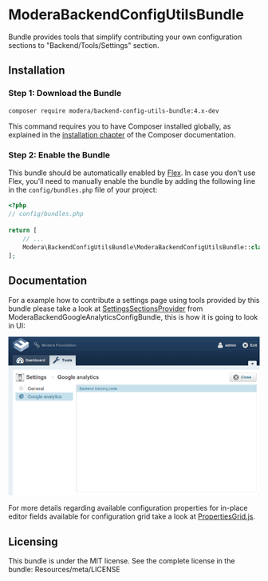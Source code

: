 # ModeraBackendConfigUtilsBundle

Bundle provides tools that simplify contributing your own configuration sections to "Backend/Tools/Settings" section.

## Installation

### Step 1: Download the Bundle

``` bash
composer require modera/backend-config-utils-bundle:4.x-dev
```

This command requires you to have Composer installed globally, as explained
in the [installation chapter](https://getcomposer.org/doc/00-intro.md) of the Composer documentation.

### Step 2: Enable the Bundle

This bundle should be automatically enabled by [Flex](https://symfony.com/doc/current/setup/flex.html).
In case you don't use Flex, you'll need to manually enable the bundle by
adding the following line in the `config/bundles.php` file of your project:

``` php
<?php
// config/bundles.php

return [
    // ...
    Modera\BackendConfigUtilsBundle\ModeraBackendConfigUtilsBundle::class => ['all' => true],
];
```

## Documentation

For a example how to contribute a settings page using tools provided by this bundle please take a look at
[SettingsSectionsProvider](https://github.com/modera/ModeraBackendGoogleAnalyticsConfigBundle/blob/master/Contributions/SettingsSectionsProvider.php)
from ModeraBackendGoogleAnalyticsConfigBundle, this is how it is going to look in UI:

![Settings page from ModeraBackendGoogleAnalyticsConfigBundle](Resources/screenshots/ModeraBackendConfigUtilsBundle.png)

For more details regarding available configuration properties for in-place editor fields available for configuration
grid take a look at [PropertiesGrid.js](Resources/public/js/view/PropertiesGrid.js).

## Licensing

This bundle is under the MIT license. See the complete license in the bundle:
Resources/meta/LICENSE
